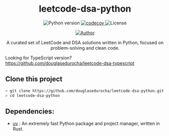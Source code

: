 <h1 align="center">leetcode-dsa-python</h1>
<p align="center">
    <img src="https://img.shields.io/badge/python-3.13-blue" alt="Python version">
    <a href="https://codecov.io/gh/douglasedurocha/leetcode-dsa-python">
        <img src="https://codecov.io/gh/douglasedurocha/leetcode-dsa-python/branch/main/graph/badge.svg" alt="codecov">
    </a>
    <img src="https://img.shields.io/github/license/douglasedurocha/leetcode-dsa-python" alt="License">
</p>
<p align="center">
<a href="https://github.com/douglasedurocha"><img title="Author" src="https://img.shields.io/badge/Author-douglasedurocha-blue.svg?style=for-the-badge&logo=github"></a>
</p>

<p align="center">A curated set of LeetCode and DSA solutions written in Python, focused on problem-solving and clean code.</p>

Looking for TypeScript version? https://github.com/douglasedurocha/leetcode-dsa-typescript

## Clone this project

```bash
> git clone https://github.com/douglasedurocha/leetcode-dsa-python.git
> cd leetcode-dsa-python
```

## Dependencies:

+ [uv](https://docs.astral.sh/uv/) : An extremely fast Python package and project manager, written in Rust.